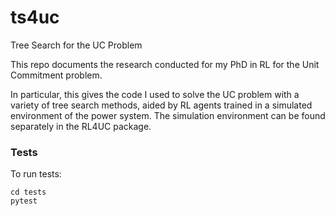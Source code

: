 # ts4uc
Tree Search for the UC Problem

This repo documents the research conducted for my PhD in RL for the Unit Commitment problem.

In particular, this gives the code I used to solve the UC problem with a variety of tree search methods, aided by RL agents trained in a simulated environment of the power system. The simulation environment can be found separately in the RL4UC package. 

### Tests

To run tests: 

```
cd tests
pytest
```
